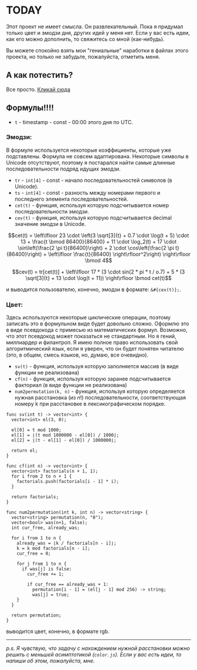 # TODAY

Этот проект не имеет смысла. Он развлекательный. Пока я придумал только цвет и эмодзи дня, других идей у меня нет.
Если у вас есть идеи, как его можно дополнить, то свяжитесь со мной (как-нибудь).


Вы можете спокойно взять мои "гениальные" наработки в файлах этого проекта, но только не забудьте, пожалуйста, отметить меня.

## А как потестить?
Все просто. [Кликай сюда](https://today.arbuz.icu/)

## Формулы!!!!

* `t` - timestamp - const - 00:00 этого дня по UTC. 

### Эмодзи:
В формуле используется некоторые коэффициенты, которые уже подставлены. Формула не совсем адаптирована. 
Некоторые символы в Unicode отсутствуют, поэтому я постарался найти самые длинные последовательности подряд идущих эмодзи.

* `tr` - `int[4]` - const - начало последовательностей символов (в Unicode).
* `ts` - `int[4]` - const - разность между номерами первого и последнего элемента последовательностей.
* `cet(t)` - функция, используя которую подсчитывается номер последовательности эмодзи.
* `cev(t)` - функция, используя которую подсчитывается decimal значение эмодзи в Unicode.

$$cet(t) = \left\lfloor 23 \cdot \left(3 \sqrt[3]{t} + 0.7 \cdot \log(t + 5) \cdot 13 + \frac{t \bmod 86400}{86400} + 11 \cdot \log_2(t) + 17 \cdot \sin\left(\frac{2 \pi t}{86400}\right) + 2 \cdot \cos\left(\frac{2 \pi t}{86400}\right) + \left\lfloor \frac{t}{86400} \right\rfloor^2\right) \right\rfloor \bmod 4$$

$$cev(t) = tr[cet(t)] + \left\lfloor 17 * (3 \cdot sin(2 * pi * t / o.7) + 5 * (3 \sqrt[3]{t} + 13 \cdot \log(t + 11)) \right\rfloor \bmod cet(t)$$

и выводится пользователю, конечно, эмодзи в формате: `&#{cev(t)};`.

### Цвет:
Здесь используются некоторые циклические операции, поэтому записать это в формульном виде будет довольно сложно.
Оформлю это в виде псевдокода с примесью из математических формул. Возможно, что этот псевдокод может показаться не стандартным.
Но я гений, миллиардер и филантроп. Я имею полное право использовать свой алгоритмический язык, если я уверен, что он будет понятен читателю (это, в общем, смесь языков, но, думаю, все очевидно).

* `sv(t)` - функция, используя которую заполняется массив (в виде функции не реализована)
* `cf(n)` - функция, используя которую заранее подсчитывается факториал (в виде функции не реализована)
* `num2permutation(k, n)` - функция, используя которую определяется нужная расстановка (из $n!$) последовательности, соответствующая номеру k при расстановке в лексикографическом порядке.

```
func sv(int t) -> vector<int> {
  vector<int> el(3, 0);

  el[0] = t mod 1000;
  el[1] = ⌊(t mod 1000000 - el[0]) / 1000⌋;
  el[2] = ⌊(t - el[1] - el[0]) / 1000000⌋;

  return el;
}
```

```
func cf(int n) -> vector<int> {
  vector<int> factorials(n + 1, 1);
  for i from 2 to n + 1 {
    factorials.push(factorials[i - 1] * i);
  }

  return factorials;
}
```

```
func num2permutation(int k, int n) -> vector<string> {
  vector<string> permutation(n, "0");
  vector<bool> was(n+1, false);
  int cur_free, already_was;

  for i from 1 to n {
    already_was = ⌊k / factorials[n - i]⌋;
    k = k mod factorials[n - i];
    cur_free = 0;

    for j from 1 to n {
      if was[j] is false:
        cur_free += 1;

        if cur_free == already_was + 1:
          permutation[i - 1] = (el[j - 1] mod 256) -> string;
          was[j] = true;
    }
  }

  return permutation;
}
```

выводится цвет, конечно, в формате rgb.

---

*p.s. Я чувствую, что задачу с нахождением нужной расстановки можно решить с меньшей асимптотикой (`color.js`). Если у вас есть идеи, то напиши об этом, пожалуйста, мне.*
